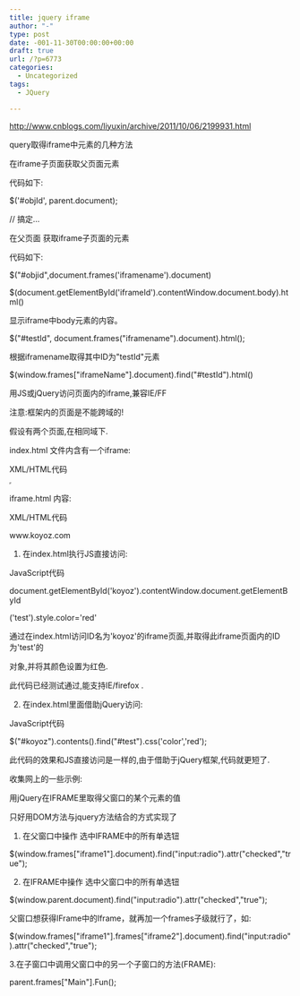 ```yaml
---
title: jquery iframe
author: "-"
type: post
date: -001-11-30T00:00:00+00:00
draft: true
url: /?p=6773
categories:
  - Uncategorized
tags:
  - JQuery

---
```

http://www.cnblogs.com/liyuxin/archive/2011/10/06/2199931.html

query取得iframe中元素的几种方法


在iframe子页面获取父页面元素
  
代码如下:

$('#objId', parent.document);
  
// 搞定...
  
在父页面 获取iframe子页面的元素
  
代码如下:

$("#objid",document.frames('iframename').document)


$(document.getElementById('iframeId').contentWindow.document.body).html()

显示iframe中body元素的内容。
  
$("#testId", document.frames("iframename").document).html();

根据iframename取得其中ID为"testId"元素
  
$(window.frames["iframeName"].document).find("#testId").html()
  
用JS或jQuery访问页面内的iframe,兼容IE/FF
  
注意:框架内的页面是不能跨域的!

假设有两个页面,在相同域下.

index.html 文件内含有一个iframe:

XML/HTML代码
  
<!DOCTYPE html PUBLIC "-//W3C//DTD XHTML 1.0 Transitional//EN"

"http://www.w3.org/TR/xhtml1/DTD/xhtml1-transitional.dtd">
  
<html xmlns="http://www.w3.org/1999/xhtml">
  
<head>
  
<meta http-equiv="Content-Type" content="text/html; charset=gb2312" />
  
<title>页面首页</title>
  
</head>

<body>
  
<iframe src="iframe.html" id="koyoz" height="0" width="0"></iframe>
  
</body>
  
</html>
  
iframe.html 内容:

XML/HTML代码
  
<!DOCTYPE html PUBLIC "-//W3C//DTD XHTML 1.0 Transitional//EN"

"http://www.w3.org/TR/xhtml1/DTD/xhtml1-transitional.dtd">
  
<html xmlns="http://www.w3.org/1999/xhtml">
  
<head>
  
<meta http-equiv="Content-Type" content="text/html; charset=gb2312" />
  
<title>iframe.html</title>
  
</head>

<body>
  
<div id="test">www.koyoz.com
  
</body>
  
</html>

1. 在index.html执行JS直接访问:

JavaScript代码
  
document.getElementById('koyoz').contentWindow.document.getElementById

('test').style.color='red'
  
通过在index.html访问ID名为'koyoz'的iframe页面,并取得此iframe页面内的ID为'test'的

对象,并将其颜色设置为红色.

此代码已经测试通过,能支持IE/firefox .

2. 在index.html里面借助jQuery访问:

JavaScript代码
  
$("#koyoz").contents().find("#test").css('color','red');
  
此代码的效果和JS直接访问是一样的,由于借助于jQuery框架,代码就更短了.

收集网上的一些示例: 
  
用jQuery在IFRAME里取得父窗口的某个元素的值
  
只好用DOM方法与jquery方法结合的方式实现了

1. 在父窗口中操作 选中IFRAME中的所有单选钮
  
$(window.frames["iframe1"].document).find("input:radio").attr("checked","true");

2. 在IFRAME中操作 选中父窗口中的所有单选钮
  
$(window.parent.document).find("input:radio").attr("checked","true");

父窗口想获得IFrame中的Iframe，就再加一个frames子级就行了，如: 
  
$(window.frames["iframe1"].frames["iframe2"].document).find("input:radio").attr("checked","true");

3.在子窗口中调用父窗口中的另一个子窗口的方法(FRAME): 

parent.frames["Main"].Fun();